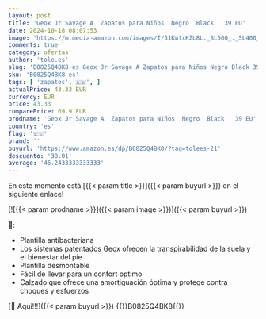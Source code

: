```yaml
---
layout: post
title: 'Geox Jr Savage A  Zapatos para Niños  Negro  Black   39 EU'
date: 2024-10-18 08:07:53
image: 'https://m.media-amazon.com/images/I/31KwtxKZL8L._SL500_._SL400_.jpg'
comments: true
category: ofertas
author: 'tole.es'
slug: 'B0825Q4BK8-es Geox Jr Savage A Zapatos para Niños Negro Black 39 EU'
sku: 'B0825Q4BK8-es'
tags: [ 'zapatos','🇪🇸', ]
actualPrice: 43.33 EUR
currency: EUR
price: 43.33
comparePrice: 69.9 EUR
prodname: 'Geox Jr Savage A  Zapatos para Niños  Negro  Black   39 EU'
country: 'es'
flag: '🇪🇸'
brand: ''
buyurl: 'https://www.amazon.es/dp/B0825Q4BK8/?tag=tolees-21'
descuento: '38.01'
average: '46.2433333333333'
---
```


En este momento está [{{< param title >}}]({{< param buyurl >}}) en el siguiente enlace!

[![{{< param prodname >}}]({{< param image >}})]({{< param buyurl >}})

🔎:

- Plantilla antibacteriana
- Los sistemas patentados Geox ofrecen la transpirabilidad de la suela y el bienestar del pie
- Plantilla desmontable
- Fácil de llevar para un confort optimo
- Calzado que ofrece una amortiguación óptima y protege contra choques y esfuerzos

[🛒 Aquí!!!]({{< param buyurl >}})
{{<world>}}B0825Q4BK8{{</world>}}
